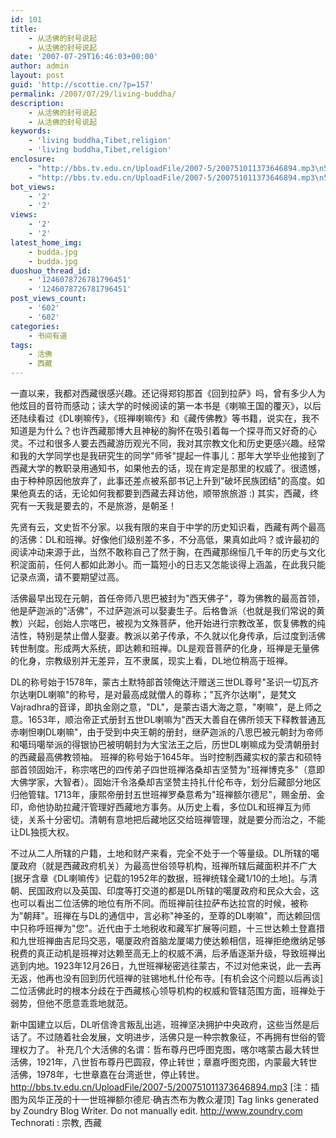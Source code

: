 ```yaml
---
id: 101
title:
    - 从活佛的封号说起
    - 从活佛的封号说起
date: '2007-07-29T16:46:03+00:00'
author: admin
layout: post
guid: 'http://scottie.cn/?p=157'
permalink: /2007/07/29/living-buddha/
description:
    - 从活佛的封号说起
    - 从活佛的封号说起
keywords:
    - 'living buddha,Tibet,religion'
    - 'living buddha,Tibet,religion'
enclosure:
    - "http://bbs.tv.edu.cn/UploadFile/2007-5/200751011373646894.mp3\n5721367\naudio/mpeg"
    - "http://bbs.tv.edu.cn/UploadFile/2007-5/200751011373646894.mp3\n5721367\naudio/mpeg"
bot_views:
    - '2'
    - '2'
views:
    - '2'
    - '2'
latest_home_img:
    - budda.jpg
    - budda.jpg
duoshuo_thread_id:
    - '1246078726781796451'
    - '1246078726781796451'
post_views_count:
    - '602'
    - '602'
categories:
    - 书间有道
tags:
    - 活佛
    - 西藏
---
```


一直以来，我都对西藏很感兴趣。还记得郑钧那首《回到拉萨》吗，曾有多少人为他炫目的音符而感动；读大学的时候阅读的第一本书是《喇嘛王国的覆灭》，以后还陆续看过《DL喇嘛传》，《班禅喇嘛传》和《藏传佛教》等书籍，说实在，我不知道是为什么？也许西藏那博大且神秘的胸怀在吸引着每一个探寻而又好奇的心灵。不过和很多人要去西藏游历观光不同，我对其宗教文化和历史更感兴趣。经常和我的大学同学也是我研究生的同学"师爷"提起一件事儿：那年大学毕业他接到了西藏大学的教职录用通知书，如果他去的话，现在肯定是那里的权威了。很遗憾，由于种种原因他放弃了，此事还差点被系部书记上升到"破坏民族团结"的高度。如果他真去的话，无论如何我都要到西藏去拜访他，顺带旅旅游 :) 其实，西藏，终究有一天我是要去的，不是旅游，是朝圣！

先贤有云，文史哲不分家。以我有限的来自于中学的历史知识看，西藏有两个最高的活佛：DL和班禅。好像他们级别差不多，不分高低，果真如此吗？或许最初的阅读冲动来源于此，当然不敢称自己了然于胸，在西藏那绵恒几千年的历史与文化积淀面前，任何人都如此渺小。而一篇短小的日志又怎能谈得上涵盖，在此我只能记录点滴，请不要期望过高。

活佛最早出现在元朝，首任帝师八思巴被封为"西天佛子"，尊为佛教的最高首领，他是萨迦派的"活佛"，不过萨迦派可以娶妻生子。后格鲁派（也就是我们常说的黄教）兴起，创始人宗喀巴，被视为文殊菩萨，他开始进行宗教改革，恢复佛教的纯洁性，特别是禁止僧人娶妻。教派以弟子传承，不久就以化身传承，后过度到活佛转世制度。形成两大系统，即达赖和班禅。DL是观音菩萨的化身，班禅是无量佛的化身，宗教级别并无差异，互不隶属，现实上看，DL地位稍高于班禅。

DL的称号始于1578年，蒙古土默特部首领俺达汗赠送三世DL尊号"圣识一切瓦齐尔达喇DL喇嘛"的称号，是对最高成就僧人的尊称；"瓦齐尔达喇"，是梵文Vajradhra的音译，即执金刚之意，"DL"，是蒙古语大海之意，"喇嘛"，是上师之意。1653年，顺治帝正式册封五世DL喇嘛为"西天大善自在佛所领天下释教普通瓦赤喇怛喇DL喇嘛"，由于受到中央王朝的册封，继萨迦派的八思巴被元朝封为帝师和噶玛噶举派的得银协巴被明朝封为大宝法王之后，历世DL喇嘛成为受清朝册封的西藏最高佛教领袖。 班禅的称号始于1645年。当时控制西藏实权的蒙古和硕特部首领固始汗，称宗喀巴的四传弟子四世班禅洛桑却吉坚赞为"班禅博克多"（意即大佛学家，大智者）。固始汗令洛桑却吉坚赞主持扎什伦布寺，划分后藏部分地区归他管辖。1713年，康熙帝册封五世班禅罗桑意希为"班禅额尔德尼"，赐金册、金印，命他协助拉藏汗管理好西藏地方事务。从历史上看，多位DL和班禅互为师徒，关系十分密切。清朝有意地把后藏地区交给班禅管理，就是要分而治之，不能让DL独揽大权。

不过从二人所辖的户籍，土地和财产来看，完全不处于一个等量级。DL所辖的噶厦政府（就是西藏政府机关）为最高世俗领导机构，班禅所辖后藏面积并不广大[据牙含章《DL喇嘛传》记载的1952年的数据，班禅统辖全藏1/10的土地]。与清朝、民国政府以及英国、印度等打交道的都是DL所辖的噶厦政府和民众大会，这也可以看出二位活佛的地位有所不同。而班禅前往拉萨布达拉宫的时候，被称为"朝拜"。班禅在与DL的通信中，言必称"神圣的，至尊的DL喇嘛"，而达赖回信中只称呼班禅为"您"。近代由于土地税收和藏军扩展等问题，十三世达赖土登嘉措和九世班禅曲吉尼玛交恶，噶厦政府首脑龙厦竭力使达赖相信，班禅拒绝缴纳足够税费的真正动机是班禅对达赖至高无上的权威不满，后矛盾逐渐升级，导致班禅出逃到内地。1923年12月26日，九世班禅秘密逃往蒙古，不过对他来说，此一去再无返，他再也没有回到历代班禅的驻锡地札什伦布寺。[有机会这个问题以后再谈] 二位活佛此时的根本分歧在于西藏核心领导机构的权威和管辖范围方面，班禅处于弱势，但他不愿意乖乖地就范。

新中国建立以后，DL听信谗言叛乱出逃，班禅坚决拥护中央政府，这些当然是后话了。不过随着社会发展，文明进步，活佛只是一种宗教象征，不再拥有世俗的管理权力了。
补充几个大活佛的名谓：哲布尊丹巴呼图克图，喀尔喀蒙古最大转世活佛，1921年，八世哲布尊丹巴圆寂，停止转世；章嘉呼图克图，内蒙最大转世活佛，1978年，七世章嘉在台湾逝世，停止转世。
http://bbs.tv.edu.cn/UploadFile/2007-5/200751011373646894.mp3
[注：插图为风华正茂的十一世班禅额尔德尼·确吉杰布为教众灌顶]
 Tag links generated by Zoundry Blog Writer. Do not manually edit. http://www.zoundry.com 
Technorati : 宗教, 西藏